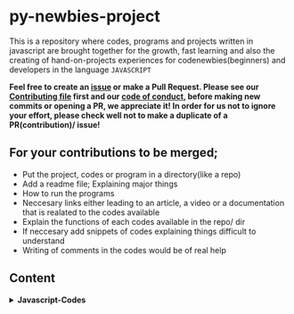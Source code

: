 # py-newbies-project

This is a repository where codes, programs and projects written in javascript are brought together for the growth, fast learning and also the creating of hand-on-projects 
experiences for codenewbies(beginners) and developers in the language `JAVASCRIPT`

__Feel free to create an [issue](https://github.com/chryz-hub/js-projects/issues) or make a Pull Request. Please see our
[Contributing file](https://github.com/chryz-hub/js-projects/blob/master/CONTRIBUTING.md) 
first and our [code of conduct](https://github.com/chryz-hub/js-projects/blob/master/CODE_OF_CONDUCT.md), before making new commits or opening a PR, we appreciate it!
In order for us not to ignore your effort, please check well not to make a duplicate of a PR(contribution)/ issue!__

## For your contributions to be merged;

- Put the project, codes or program in a directory(like a repo)
- Add a readme file; Explaining major things
 - How to run the programs
 - Neccesary links either leading to an article, a video or a documentation that is realated to the codes available
 - Explain the functions of each codes available in the repo/ dir
 - If neccesary add snippets of codes explaining things difficult to understand
 - Writing of comments in the codes would be of real help
 
 ## Content
 
 <details>
<summary>
<strong> Javascript-Codes</strong>
</summary>
    <ul>
        <li><a href="______________________">   </a></li>
   </ul>
</details>

 

